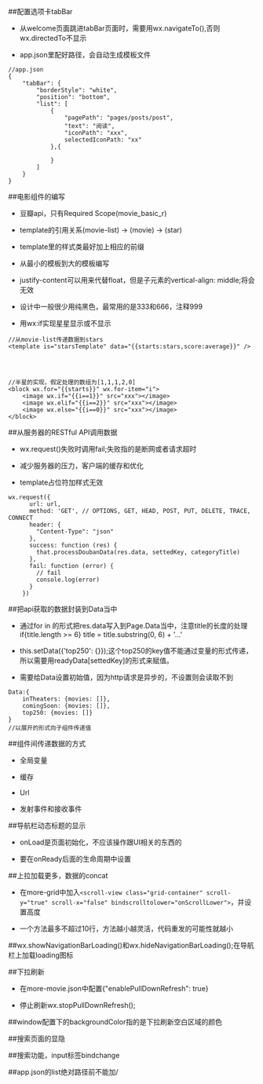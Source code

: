##配置选项卡tabBar

- 从welcome页面跳进tabBar页面时，需要用wx.navigateTo(),否则wx.directedTo不显示

- app.json里配好路径，会自动生成模板文件

```
//app.json
{
    "tabBar": {
        "borderStyle": "white",
        "position": "bottom",
        "list": [
            {
                "pagePath": "pages/posts/post",
                "text": "阅读",
                "iconPath": "xxx",
                selectedIconPath: "xx"
            },{
            
            }
        ]
    }
}
```



##电影组件的编写

- 豆瓣api，只有Required Scope(movie_basic_r)

- template的引用关系(movie-list) -> (movie) -> (star)

- template里的样式类最好加上相应的前缀

- 从最小的模板到大的模板编写

- justify-content可以用来代替float，但是子元素的vertical-align: middle;将会无效

- 设计中一般很少用纯黑色，最常用的是333和666，注释999

- 用wx:if实现星星显示或不显示

```
//从movie-list传递数据到stars
<template is="starsTemplate" data="{{starts:stars,score:average}}" />




//半星的实现，假定处理的数组为[1,1,1,2,0]
<block wx.for="{{starts}}" wx.for-item="i">
    <image wx.if="{{i==1}}" src="xxx"></image>
    <image wx.elif="{{i==2}}" src="xxx"></image>
    <image wx.else="{{i==0}}" src="xxx"></image>
</block>
```




##从服务器的RESTful API调用数据

- wx.request()失败时调用fail;失败指的是断网或者请求超时

- 减少服务器的压力，客户端的缓存和优化

- template占位符加样式无效

```
wx.request({
      url: url,
      method: 'GET', // OPTIONS, GET, HEAD, POST, PUT, DELETE, TRACE, CONNECT
      header: {
        "Content-Type": "json"
      },
      success: function (res) {
        that.processDoubanData(res.data, settedKey, categoryTitle)
      },
      fail: function (error) {
        // fail
        console.log(error)
      }
    })
```





##把api获取的数据封装到Data当中

- 通过for in 的形式把res.data写入到Page.Data当中，注意title的长度的处理if{title.length >= 6} title = title.substring(0, 6) + '...'

- this.setData({'top250': {}});这个top250的key值不能通过变量的形式传递，所以需要用readyData[settedKey]的形式来赋值。

- 需要给Data设置初始值，因为http请求是异步的，不设置则会读取不到

```
Data:{
    inTheaters: {movies: []},
    comingSoon: {movies: []},
    top250: {movies: []}
}
//以展开的形式向子组件传递值
```




##组件间传递数据的方式

- 全局变量

- 缓存

- Url

- 发射事件和接收事件




##导航栏动态标题的显示

- onLoad是页面初始化，不应该操作跟UI相关的东西的

- 要在onReady后面的生命周期中设置



##上拉加载更多，数据的concat

- 在more-grid中加入`<scroll-view class="grid-container" scroll-y="true" scroll-x="false" bindscrolltolower="onScrollLower">`，并设置高度

- 一个方法最多不超过10行，方法越小越灵活，代码重发的可能性就越小




##wx.showNavigationBarLoading()和wx.hideNavigationBarLoading();在导航栏上加载loading图标




##下拉刷新

- 在more-movie.json中配置{"enablePullDownRefresh": true}

- 停止刷新wx.stopPullDownRefresh();



##window配置下的backgroundColor指的是下拉刷新空白区域的颜色




##搜索页面的显隐



##搜索功能，input标签bindchange




##app.json的list绝对路径前不能加/




